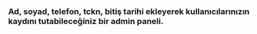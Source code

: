 ### Ad, soyad, telefon, tckn, bitiş tarihi ekleyerek kullanıcılarınızın kaydını tutabileceğiniz bir admin paneli.
